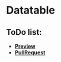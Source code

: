 # Datatable
## ToDo list:


 - [**Preview** ](https://andreas-just.github.io/datatable-react/)
 - [**PullRequest**]()